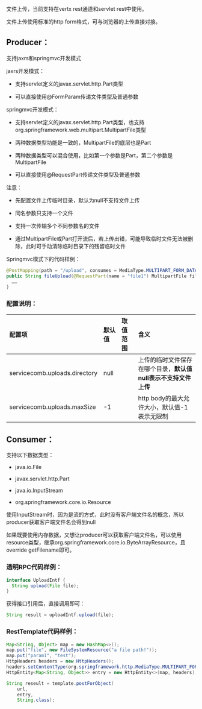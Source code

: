 文件上传，当前支持在vertx rest通道和servlet rest中使用。

文件上传使用标准的http form格式，可与浏览器的上传直接对接。

## Producer：
支持jaxrs和springmvc开发模式

jaxrs开发模式：
* 支持servlet定义的javax.servlet.http.Part类型

* 可以直接使用@FormParam传递文件类型及普通参数

springmvc开发模式：

* 支持servlet定义的javax.servlet.http.Part类型，也支持org.springframework.web.multipart.MultipartFile类型
* 两种数据类型功能是一致的，MultipartFile的底层也是Part

* 两种数据类型可以混合使用，比如第一个参数是Part，第二个参数是MultipartFile

* 可以直接使用@RequestPart传递文件类型及普通参数

注意：

* 先配置文件上传临时目录，默认为null不支持文件上传

* 同名参数只支持一个文件

* 支持一次传输多个不同参数名的文件

* 通过MultipartFile或Part打开流后，若上传出错，可能导致临时文件无法被删除，此时可手动清除临时目录下的残留临时文件

Springmvc模式下的代码样例：

```java
@PostMapping(path = "/upload", consumes = MediaType.MULTIPART_FORM_DATA)
public String fileUpload(@RequestPart(name = "file1") MultipartFile file1, @RequestPart(name = "file2") Part file2, @RequestPart String param1) {
  ……
}
```

### 配置说明：

| 配置项 | 默认值 | 取值范围 | 含义 |
| :--- | :--- | :--- | :--- |
| servicecomb.uploads.directory | null |  | 上传的临时文件保存在哪个目录，**默认值null表示不支持文件上传** |
| servicecomb.uploads.maxSize | -1 |  | http body的最大允许大小，默认值-1表示无限制 |

## Consumer：

支持以下数据类型：

* java.io.File

* javax.servlet.http.Part

* java.io.InputStream

* org.springframework.core.io.Resource

使用InputStream时，因为是流的方式，此时没有客户端文件名的概念，所以producer获取客户端文件名会得到null

如果既要使用内存数据，又想让producer可以获取客户端文件名，可以使用resource类型，继承org.springframework.core.io.ByteArrayResource，且override getFilename即可。

### 透明RPC代码样例：

```java
interface UploadIntf {
  String upload(File file);
}
```

获得接口引用后，直接调用即可：

```java
String result = uploadIntf.upload(file);
```

### RestTemplate代码样例：

```java
Map<String, Object> map = new HashMap<>();
map.put("file", new FileSystemResource("a file path!"));
map.put("param1", "test");
HttpHeaders headers = new HttpHeaders();
headers.setContentType(org.springframework.http.MediaType.MULTIPART_FORM_DATA);
HttpEntity<Map<String, Object>> entry = new HttpEntity<>(map, headers);

String reseult = template.postForObject(
    url,
    entry,
    String.class);
```
